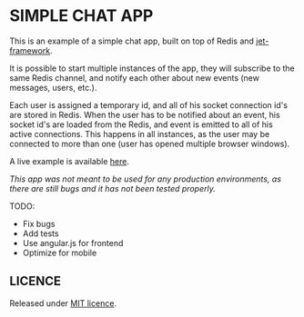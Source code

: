 # SIMPLE CHAT APP

This is an example of a simple chat app, built on top of Redis and [jet-framework](https://github.com/ivan-jukic/jet-framework).

It is possible to start multiple instances of the app, they will subscribe to the same Redis channel, and notify
each other about new events (new messages, users, etc.).

Each user is assigned a temporary id, and all of his socket connection id's are stored in Redis. When the user has to be
notified about an event, his socket id's are loaded from the Redis, and event is emitted to all of his active connections.
This happens in all instances, as the user may be connected to more than one (user has opened multiple browser windows).

A live example is available [here](http://ivanjukic.com/).

*This app was not meant to be used for any production environments, as there are still bugs and it has not been tested
properly.*

TODO:

* Fix bugs
* Add tests
* Use angular.js for frontend
* Optimize for mobile

## LICENCE

Released under [MIT licence](http://mit-license.org/).
